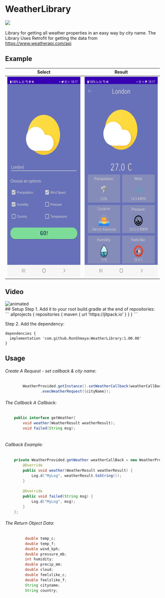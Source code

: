 # WeatherLibrary
[![](https://jitpack.io/v/RonShmaya/WeatherLibrary.svg)](https://jitpack.io/#RonShmaya/WeatherLibrary)

Library for getting all weather properties in an easy way by city name.
The Library Uses Retrofit for getting the data from https://www.weatherapi.com/api

## Example
|Select|Result|
|---|---|
|<img src="https://github.com/RonShmaya/Attributes/blob/main/weather_main.jpg" height="650" width="300" />|<img src="https://github.com/RonShmaya/Attributes/blob/main/weather_result.jpg" height="650" width="300"/>|

## Video
<img src="https://media.giphy.com/media/v1.Y2lkPTc5MGI3NjExaDF1ams0bzVhMmY4cGV1cTVsb3N5Z3FjeTBvc2RrbjBmbG13a3FjOCZlcD12MV9pbnRlcm5hbF9naWZfYnlfaWQmY3Q9Zw/gswS1iTsMQc8tXA2d8/giphy.gif" alt="animated"/>


<br/>
## Setup
Step 1. Add it to your root build.gradle at the end of repositories:
```
allprojects {
    repositories {
	maven { url 'https://jitpack.io' }
    }
}
```

Step 2. Add the dependency:

```
dependencies {
  implementation 'com.github.RonShmaya:WeatherLibrary:1.00.00'
}
```
## Usage

###### Create A Request - set callback & city name:
```java
        WeatherProvided.getInstance().setWeatherCallback(weatherCallBack)
                .execWeatherRequest({cityName});

```
###### The Callback  A Callback:
```java
    public interface getWeather{
        void weather(WeatherResult weatherResult);
        void failed(String msg);
  

```
###### Callback Example:
```java
    private WeatherProvided.getWeather weatherCallBack = new WeatherProvided.getWeather() {
        @Override
        public void weather(WeatherResult weatherResult) {
            Log.d("MyLog", weatherResult.toString());
        }

        @Override
        public void failed(String msg) {
            Log.d("MyLog", msg);
        }
    };

```
###### The Return Object Data:
```java
         double temp_c;
         double temp_f;
         double wind_kph;
         double pressure_mb;
         int humidity;
         double precip_mm;
         double cloud;
         double feelslike_c;
         double feelslike_f;
         String cityname;
         String country;

```





